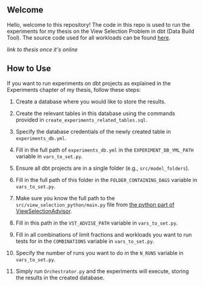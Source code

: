 ## Welcome
Hello, welcome to this repository! The code in this repo is used to run the experiments for my thesis on the View Selection Problem in dbt (Data Build Tool).
The source code used for all workloads can be found [here](https://www.kaggle.com/datasets/bramreinders/view-selection-dbt-datasets-used).

_link to thesis once it's online_

## How to Use
If you want to run experiments on dbt projects as explained in the Experiments chapter of my thesis, follow these steps:

1. Create a database where you would like to store the results.
2. Create the relevant tables in this database using the commands provided in `create_experiments_related_tables.sql`.
3. Specify the database credentials of the newly created table in `experiments_db.yml`.
4. Fill in the full path of `experiments_db.yml` in the `EXPERIMENT_DB_YML_PATH` variable in `vars_to_set.py`.

5. Ensure all dbt projects are in a single folder (e.g., `src/model_folders`).
6. Fill in the full path of this folder in the `FOLDER_CONTAINING_DAGS` variable in `vars_to_set.py`.

7. Make sure you know the full path to the `src/view_selection_python/main.py` file from [the python part of ViewSelectionAdvisor](https://github.com/bramreinders97/view_selection_tool_python).
8. Fill in this path in the `VST_ADVISE_PATH` variable in `vars_to_set.py`.

9. Fill in all combinations of limit fractions and workloads you want to run tests for in the `COMBINATIONS` variable in `vars_to_set.py`.
10. Specify the number of runs you want to do in the `N_RUNS` variable in `vars_to_set.py`.

11. Simply run `Orchestrator.py` and the experiments will execute, storing the results in the created database.
